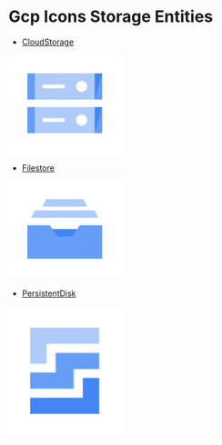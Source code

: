 # Gcp Icons Storage Entities


- [CloudStorage](./cloud-storage.md)  
<img src="./cloud-storage.png" width="200"/>

- [Filestore](./filestore.md)  
<img src="./filestore.png" width="200"/>

- [PersistentDisk](./persistent-disk.md)  
<img src="./persistent-disk.png" width="200"/>
